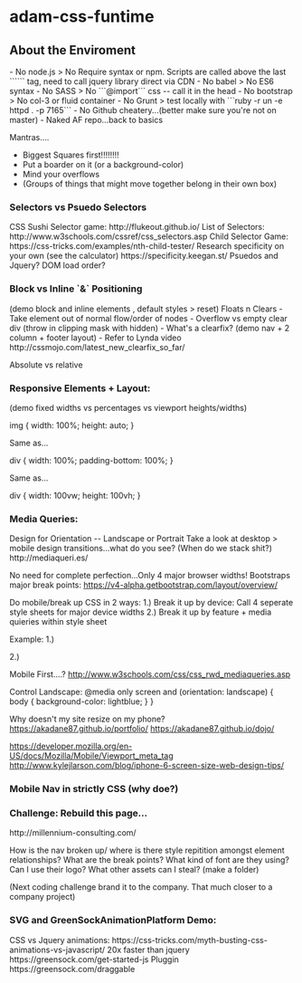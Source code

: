 # adam-css-funtime

<h2>About the Enviroment</h2>
- No node.js > No Require syntax or npm. Scripts are called above the last ```<body>``` tag, need to call jquery library direct via CDN
- No babel > No ES6 syntax
- No SASS > No ```@import``` css -- call it in the head <link rel="stylesheet" type="text/css" href="mystyle.css">
- No bootstrap > No col-3 or fluid container
- No Grunt > test locally with ```ruby -r un -e httpd . -p 7165```
- No Github cheatery...(better make sure you're not on master)
- Naked AF repo...back to basics

Mantras....
- Biggest Squares first!!!!!!!!
- Put a boarder on it (or a background-color)
- Mind your overflows
- (Groups of things that might move together belong in their own box)

<h3>Selectors vs Psuedo Selectors</h3>
CSS Sushi Selector game: http://flukeout.github.io/
List of Selectors: http://www.w3schools.com/cssref/css_selectors.asp
Child Selector Game: https://css-tricks.com/examples/nth-child-tester/
Research specificity on your own (see the calculator) https://specificity.keegan.st/
Psuedos and Jquery? DOM load order?

<h3>Block vs Inline `&` Positioning</h3>
(demo block and inline elements , default styles > reset)
Floats n Clears
- Take element out of normal flow/order of nodes
- Overflow vs empty clear div (throw in clipping mask with hidden)
- What's a clearfix? (demo nav + 2 column + footer layout)
- Refer to Lynda video
  http://cssmojo.com/latest_new_clearfix_so_far/

Absolute vs relative


<h3>Responsive Elements + Layout:</h3>
(demo fixed widths vs percentages vs viewport heights/widths)

img {
    width: 100%;
    height: auto;
}

Same as...

div {
  width: 100%;
  padding-bottom: 100%;
}

Same as...

div {
  width: 100vw;
  height: 100vh;
}

<h3>Media Queries:</h3>
Design for Orientation -- Landscape or Portrait
Take a look at desktop > mobile design transitions...what do you see? (When do we stack shit?)
http://mediaqueri.es/

No need for complete perfection...Only 4 major browser widths!
Bootstraps major break points: https://v4-alpha.getbootstrap.com/layout/overview/

Do mobile/break up CSS in 2 ways:
  1.) Break it up by device: Call 4 seperate style sheets for major device widths
  2.) Break it up by feature + media quieries within style sheet

Example:
  1.) <link rel="stylesheet" media="(max-width: 800px)" href="example.css" />

  2.)

<style>
  @media (max-width: 600px) {
    .facet_sidebar {
      display: none;
    }
  }
</style>

Mobile First....?
http://www.w3schools.com/css/css_rwd_mediaqueries.asp

Control Landscape:
@media only screen and (orientation: landscape) {
    body {
        background-color: lightblue;
    }
}

Why doesn't my site resize on my phone?
https://akadane87.github.io/portfolio/
https://akadane87.github.io/dojo/
<!--<meta name="viewport" content="width=device-width, initial-scale=1"> -->
https://developer.mozilla.org/en-US/docs/Mozilla/Mobile/Viewport_meta_tag
http://www.kylejlarson.com/blog/iphone-6-screen-size-web-design-tips/


<h3> Mobile Nav in strictly CSS (why doe?)</h3>


<h3>Challenge: Rebuild this page...</h3>
http://millennium-consulting.com/

How is the nav broken up/ where is there style repitition amongst element relationships?
What are the break points?
What kind of font are they using?
Can I use their logo?
What other assets can I steal? (make a folder)

(Next coding challenge brand it to the company. That much closer to a company project)


<h3>SVG and GreenSockAnimationPlatform Demo:</h3>
CSS vs Jquery animations: https://css-tricks.com/myth-busting-css-animations-vs-javascript/
20x faster than jquery  https://greensock.com/get-started-js
Pluggin https://greensock.com/draggable
